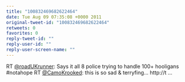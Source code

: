 ```yaml
---
title: "100832469682622464"
date: Tue Aug 09 07:35:08 +0000 2011
original-tweet-id: "100832469682622464"
retweets: 0
favorites: 0
reply-tweet-id: ""
reply-user-id: ""
reply-user-screen-name: ""
---
```

RT <a href="https://twitter.com/roadUKrunner">@roadUKrunner</a>: Says it all 8 police trying to handle 100+ hooligans #notahope RT <a href="https://twitter.com/CamoKrooked">@CamoKrooked</a>: this is so sad & terryfing... http://t ...
